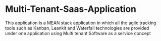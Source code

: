 # Multi-Tenant-Saas-Application
This application is a MEAN stack application in which all the agile tracking tools such as Kanban, Leankit and Waterfall technologies are provided under one application using Multi tenant Software as a service concept

